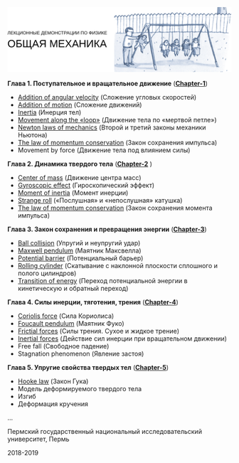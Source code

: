 <p align="right">
  <img src="title.png">
</p>

**Глава 1. Поступательное и вращательное движение**
([**Chapter-1**](https://github.com/IvanSboev/demo.online.PSU/tree/master/Chapter-1))

* [Addition of angular velocity](https://github.com/IvanSboev/demo.online.PSU/tree/master/Chapter-1/Addition%20of%20angular%20velocity) (Сложение угловых скоростей)
* [Addition of motion](https://github.com/IvanSboev/demo.online.PSU/tree/master/Chapter-1/Addition%20of%20motion) (Сложение движений)
* [Inertia](https://github.com/IvanSboev/demo.online.PSU/tree/master/Chapter-1/Inertia) (Инерция тел) 
* [Movement along the «loop»](https://github.com/IvanSboev/demo.online.PSU/tree/master/Chapter-1/Movement%20along%20the%20loop) (Движение тела по «мертвой петле»)
* [Newton laws of mechanics](https://github.com/IvanSboev/demo.online.PSU/tree/master/Chapter-1/Newton%20laws%20of%20mechanics) (Второй и третий законы механики Ньютона)
* [The law of momentum conservation](https://github.com/IvanSboev/demo.online.PSU/tree/master/Chapter-1/The%20law%20of%20momentum%20conservation) (Закон сохранения импульса)
* Movement by force (Движение тела под влиянием силы)

**Глава 2. Динамика твердого тела**
([**Chapter-2**](https://github.com/IvanSboev/demo.online.PSU/tree/master/Chapter-2) )

* [Center of mass](https://github.com/IvanSboev/demo.online.PSU/tree/master/Chapter-2/Center%20of%20mass) (Движение центра масс)
* [Gyroscopic effect](https://github.com/IvanSboev/demo.online.PSU/tree/master/Chapter-2/Gyroscopic%20effect) (Гироскопический эффект)
* [Moment of inertia](https://github.com/IvanSboev/demo.online.PSU/tree/master/Chapter-2/Moment%20of%20inertia) (Момент инерции)
* [Strange roll](https://github.com/IvanSboev/demo.online.PSU/tree/master/Chapter-2/Strange%20roll) («Послушная» и  «непослушная» катушка)
* [The law of momentum conservation](https://github.com/IvanSboev/demo.online.PSU/tree/master/Chapter-2/The%20law%20of%20momentum%20conservation) (Закон сохранения момента импульса)

**Глава 3. Закон сохранения и превращения энергии**
([**Chapter-3**](https://github.com/IvanSboev/demo.online.PSU/tree/master/Chapter-3))

* [Ball collision](https://github.com/IvanSboev/demo.online.PSU/tree/master/Chapter-3/Ball%20collision) (Упругий и неупругий удар)
* [Maxwell pendulum](https://github.com/IvanSboev/demo.online.PSU/tree/master/Chapter-3/Maxwell%20pendulum) (Маятник Максвелла)
* [Potential barrier](https://github.com/IvanSboev/demo.online.PSU/tree/master/Chapter-3/Potential%20barrier) (Потенциальный барьер)
* [Rolling cylinder](https://github.com/IvanSboev/demo.online.PSU/tree/master/Chapter-3/Rolling%20cylinder) (Скатывание с наклонной плоскости сплошного и полого цилиндров)
* [Transition of energy](https://github.com/IvanSboev/demo.online.PSU/tree/master/Chapter-3/Transition%20of%20energy) (Переход потенциальной энергии в кинетическую и обратный переход)

**Глава 4. Силы инерции, тяготения, трения**
([**Chapter-4**](https://github.com/IvanSboev/demo.online.PSU/tree/master/Chapter-4))

* [Coriolis force](https://github.com/IvanSboev/demo.online.PSU/tree/master/Chapter-4/Coriolis%20force) (Сила Кориолиса)
* [Foucault pendulum](https://github.com/IvanSboev/demo.online.PSU/tree/master/Chapter-4/Foucault%20pendulum) (Маятник Фуко)
* [Frictial forces](https://github.com/IvanSboev/demo.online.PSU/tree/master/Chapter-4/Frictial%20forces) (Силы трения. Сухое и жидкое трение)
* [Inertial forces](https://github.com/IvanSboev/demo.online.PSU/tree/master/Chapter-4/Inertial%20forces) (Действие сил инерции при вращательном движении)
* Free fall (Свободное падение)
* Stagnation phenomenon (Явление застоя)

**Глава 5. Упругие свойства твердых тел**
([**Chapter-5**](https://github.com/IvanSboev/demo.online.PSU/tree/master/Chapter-5))

* [Hooke law](https://github.com/IvanSboev/demo.online.PSU/tree/master/Chapter-5) (Закон Гука)
* Модель деформируемого твердого тела
* Изгиб
* Деформация кручения

...

Пермский государственный национальный исследовательский университет, Пермь

2018-2019
